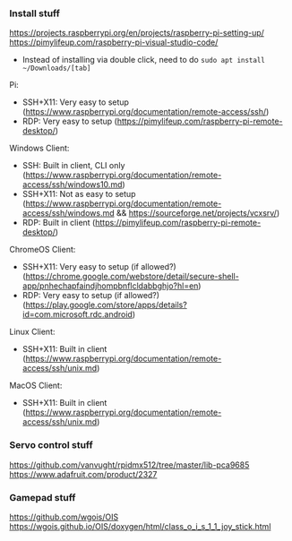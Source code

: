 ### Install stuff
https://projects.raspberrypi.org/en/projects/raspberry-pi-setting-up/
https://pimylifeup.com/raspberry-pi-visual-studio-code/
 - Instead of installing via double click, need to do `sudo apt install ~/Downloads/[tab]`

Pi:
 - SSH+X11: Very easy to setup (https://www.raspberrypi.org/documentation/remote-access/ssh/)
 - RDP: Very easy to setup (https://pimylifeup.com/raspberry-pi-remote-desktop/)


Windows Client:
 - SSH: Built in client, CLI only (https://www.raspberrypi.org/documentation/remote-access/ssh/windows10.md)
 - SSH+X11: Not as easy to setup (https://www.raspberrypi.org/documentation/remote-access/ssh/windows.md && https://sourceforge.net/projects/vcxsrv/)
 - RDP: Built in client (https://pimylifeup.com/raspberry-pi-remote-desktop/)

ChromeOS Client:
 - SSH+X11: Very easy to setup (if allowed?) (https://chrome.google.com/webstore/detail/secure-shell-app/pnhechapfaindjhompbnflcldabbghjo?hl=en)
 - RDP: Very easy to setup (if allowed?) (https://play.google.com/store/apps/details?id=com.microsoft.rdc.android)

Linux Client:
 - SSH+X11: Built in client (https://www.raspberrypi.org/documentation/remote-access/ssh/unix.md)

MacOS Client:
 - SSH+X11: Built in client (https://www.raspberrypi.org/documentation/remote-access/ssh/unix.md) 


### Servo control stuff
https://github.com/vanvught/rpidmx512/tree/master/lib-pca9685
https://www.adafruit.com/product/2327

### Gamepad stuff
https://github.com/wgois/OIS
https://wgois.github.io/OIS/doxygen/html/class_o_i_s_1_1_joy_stick.html
